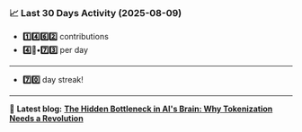 <!--START_STATS-->
### 📈 Last 30 Days Activity (2025-08-09)  
- **1️⃣4️⃣6️⃣2️⃣** contributions  
- **4️⃣🎱•7️⃣3️⃣** per day
---
- **7️⃣0️⃣** day streak!
---
📝 **Latest blog:** [**The Hidden Bottleneck in AI's Brain: Why Tokenization Needs a Revolution**](https://andriak.com/blog/tokenization-revolution)
<!--END_STATS-->
